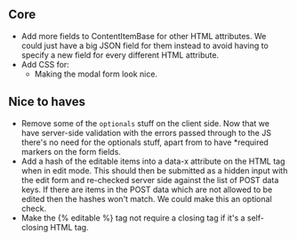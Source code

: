 ## Core

* Add more fields to ContentItemBase for other HTML attributes.  We could just have a big JSON field for them instead to avoid having to specify a new field for every different HTML attribute.
* Add CSS for:
  * Making the modal form look nice.


## Nice to haves

* Remove some of the `optionals` stuff on the client side.  Now that we have server-side validation with the errors passed through to the JS there's no need for the optionals stuff, apart from to have *required markers on the form fields.
* Add a hash of the editable items into a data-x attribute on the HTML tag when in edit mode.  This should then be submitted as a hidden input with the edit form and re-checked server side against the list of POST data keys.  If there are items in the POST data which are not allowed to be edited then the hashes won't match.  We could make this an optional check.
* Make the {% editable %} tag not require a closing tag if it's a self-closing HTML tag.

